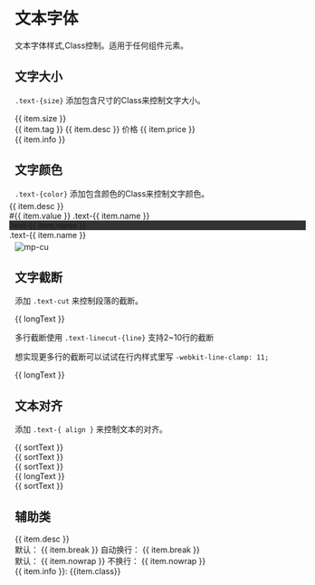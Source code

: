 <div class="mp-cu-doc-theme-content">

# 文本字体

文本字体样式,Class控制。适用于任何组件元素。

## 文字大小

`.text-{size}` 添加包含尺寸的Class来控制文字大小。

<div style="display: flex; flex-wrap: wrap;">
    <div class="p-3 mt-1 flex-bar border radius" style="width: 400px;" v-for="(item,index) in size" :key="index" @click="copyText(item.class)">
        <div class="p-3">{{ item.size }}</div>
        <div class="flex-sub text-center px-4">
            <div class="p-3" :class="item.class">
                <span class="bg-blue round" v-if="item.tag">{{ item.tag }}</span>
                <span v-if="item.desc">{{ item.desc }}</span>
                <span v-if="item.icon" :class="item.icon"></span>
                <span v-if="item.price">
                    <span class="mr-5">价格</span>
                    <span class="text-price text-red">{{ item.price }}</span>
                </span>
            </div>
            <div class="text-grey border-top p-3 text-sm">{{ item.info }}</div>
        </div>
    </div>
</div>


## 文字颜色

`.text-{color}` 添加包含颜色的Class来控制文字颜色。

<div class="ui-grid ui-cols-1 ui-cols-sm-2 ui-cols-md-2 ui-cols-lg-2 ui-cols-xl-4 ui-cols-xxl-8" style="margin: -10px;">
    <div class="p-3 ui-item" v-for="(item,index) in color" :key="index">
        <div class="radius p-4 item border" :class="'text-' + item.name" @click="copyText('text-' + item.name)">
            <div class="text-xl pb-3">{{ item.desc }}</div>
            <div class="text-sm flex-bar">
                <span class="text-ABC">#{{ item.value }}</span>
                <span>.text-{{ item.name }}</span>
            </div>
        </div>
    </div>
    <div class="p-3 ui-item" v-for="(item,index) in gray" :key="index">
        <div class="radius p-4 item border" :class="'text-' + item.name" style="background-color: #333;" @click="copyText('text-' + item.name)">
            <div class="text-xl pb-3">.text-{{ item.name }}</div>
        </div>
    </div>
    <div class="p-3 ui-item" v-for="(item,index) in dark" :key="index">
        <div class="radius p-4 item border" :class="'text-' + item.name" style="background-color: #fff;" @click="copyText('text-' + item.name)">
            <div class="text-xl pb-3">.text-{{ item.name }}</div>
        </div>
    </div>
</div>

![mp-cu](https://colorui-assest.vercel.app/mp-cu-doc/other/text.png)


## 文字截断

添加 `.text-cut` 来控制段落的截断。

<div class="border radius p-3 my-4" style="width: 300px;">
    <div class="text-cut">{{ longText }}</div>
</div>

多行截断使用 `.text-linecut-{line}` 支持2~10行的截断

想实现更多行的截断可以试试在行内样式里写 `-webkit-line-clamp: 11;`

<div class="border radius p-3 my-4" style="width: 300px;">
    <div class="text-linecut">{{ longText }}</div>
</div>


## 文本对齐

添加 `.text-{ align }` 来控制文本的对齐。

<div class="border radius p-3 my-4">
    <div class="text-left">{{ sortText }}</div>
</div>
<div class="border radius p-3 my-4">
    <div class="text-center">{{ sortText }}</div>
</div>
<div class="border radius p-3 my-4">
    <div class="text-right">{{ sortText }}</div>
</div>
<div class="border radius p-3 my-4">
    <div class="text-justify">{{ longText }}</div>
</div>
<div class="border radius p-3 my-4">
    <div class="text-justify-line">{{ sortText }}</div>
</div>

## 辅助类

<div style="display: flex; flex-wrap: wrap;">
    <div class="p-3 my-3 radius text-center border"  style="width: 400px;" v-for="(item,index) in util" :key="index" @click="copyText(item.class)">
        <div class="p-3">
            <span :class="item.class" v-if="item.desc">{{ item.desc }}</span>
            <div v-if="item.break">
                默认：
                <span class="text-left border p-3 border-blue inline-block mx-4" style="width: 40px;">{{ item.break }}</span>
                自动换行：
                <span class="text-left border p-3 border-blue inline-block mx-4" :class="item.class" style="width: 40px;">{{ item.break }}</span>
            </div>
            <div v-if="item.nowrap">
                默认：
                <span class="text-left border p-3 border-blue inline-block mx-4" style="width: 40px;">{{ item.nowrap }}</span>
                不换行：
                <span class="text-left border p-3 border-blue inline-block mx-4" :class="item.class" style="width: 40px;">{{ item.nowrap }}</span>
            </div>
        </div>
        <div class="text-grey border-top p-3 text-sm">{{ item.info }}: {{item.class}}</div>
    </div>
</div>

</div>

<script setup>
const size = [
    { class: 'text-xs', size: 10, info: '说明文本，标签文字或关注度低的文字', tag: '组件库' },
    { class: 'text-sm', size: 12, info: '页面辅助信息，次级内容等', desc: '@weilanwl.com by:color-ui.com' },
    { class: 'text-df', size: 14, info: '页面默认字号，用于摘要或阅读文本', desc: '专注视觉的小程序组件库' },
    { class: 'text-lg', size: 16, info: '页面三级标题，首要层级显示内容', desc: 'ColorUI组件库' },
    { class: 'text-xl', size: 18, info: '页面二级标题，用于结果页等单一信息页', desc: '您的订单已提交成功！' },
    { class: 'text-xxl', size: 22, info: '页面一级标题,或者用于金额数字等信息', price: '80.00' },
    { class: 'text-sl', size: 40, info: '用于较大图标、数字等较大显示', icon: 'text-red _icon-check-round-o' },
    { class: 'text-xsl', size: 60, info: '用于超大图标、数字等特大显示', icon: 'text-green _icon-check-round-o' }
];
const color = [
    { name: 'yellow', value: 'fbbd08', desc: '明黄' },
    { name: 'orange', value: 'f37b1d', desc: '橘橙' },
    { name: 'red', value: 'e54d42', desc: '嫣红' },
    { name: 'pink', value: 'e03997', desc: '桃粉' },
    { name: 'mauve', value: 'b745cb', desc: '木槿' },
    { name: 'purple', value: '905ddf', desc: '姹紫' },
    { name: 'blue', value: '0081ff', desc: '海蓝' },
    { name: 'cyan', value: '1cbbb4', desc: '天青' },
    { name: 'green', value: '3eb93b', desc: '森绿' },
    { name: 'olive', value: '8dc63f', desc: '橄榄' },
    { name: 'grey', value: '8799a3', desc: '玄灰' },
    { name: 'brown', value: 'a5673f', desc: '棕褐' }
];
const gray = [
    { name: 'white', value: 'ffffff' },
    { name: 'gray-f', value: 'f8f9fa' },
    { name: 'gray-e', value: 'eeeeee' },
    { name: 'gray-d', value: 'dddddd' },
    { name: 'gray-c', value: 'cccccc' },
    { name: 'gray-b', value: 'bbbbbb' },
    { name: 'gray-a', value: 'aaaaaa' }
];
const dark = [
    { name: 'dark-9', value: '999999' },
    { name: 'dark-8', value: '888888' },
    { name: 'dark-7', value: '777777' },
    { name: 'dark-6', value: '666666' },
    { name: 'dark-5', value: '555555' },
    { name: 'dark-4', value: '444444' },
    { name: 'dark-3', value: '333333' },
    { name: 'dark-2', value: '222222' },
    { name: 'dark-1', value: '111111' },
    { name: 'black', value: '000000' }
];

const longText = '发光的翅萤在暮色中翩翩起舞，身后留下夜光残影，但女孩重重地将它们从面前拍走，毫不在意这转瞬即逝的优雅。她双眼垂向地面，踢开一块石头，任其在盘错的树根间跳跃，毫不理会茂密华盖间透过的夕阳。紫夜貂的花瓣缓缓张开，向温润的暮色吐出微光的花粉，但匆匆路过的她却顺手将花茎扭断。';
const sortText = '我的潜能无穷无尽。休想压住我。';
const util = [
    { class: 'text-light', info: '细文本', desc: '《赛博朋克2077》' },
    { class: 'text-lighter', info: '超细文本', desc: '《赛博朋克2077》' },
    { class: 'text-normal', info: '默认粗细文本', desc: '《赛博朋克2077》' },
    { class: 'text-bold', info: '加粗文本', desc: '《赛博朋克2077》' },
    { class: 'text-bolder', info: '超粗文本', desc: '《赛博朋克2077》' },
    { class: 'text-Abc', info: '首字母大写', desc: 'weilanwl' },
    { class: 'text-ABC', info: '所有字母大写', desc: 'weilanwl' },
    { class: 'text-del', info: '删除线', desc: 'weilanwl' },
    { class: 'text-bottomline', info: '下划线', desc: 'weilanwl' },
    { class: 'text-italic', info: '斜体', desc: 'weilanwl' },
    { class: 'text-style-none', info: '清除所有样式', desc: 'weilanwl' },
    { class: 'text-break', info: '单词自动换行', break: 'weilanwl' },
    { class: 'text-nowrap', info: '不自动换行', nowrap: 'ABC to abc ' },
    { class: 'text-price', info: '人民币价格文本', desc: '80.00' }
];

function getImgUrl(url) {
    if(base === '/') {
        return docImagesUrl.github + url;
    } else {
        return docImagesUrl.gitee + url;
    }
}

//复制文本
function copyText(text) {
    let createInput = document.createElement('textarea');
    createInput.value = text;
    document.body.appendChild(createInput);
    createInput.select();
    document.execCommand('Copy');
    createInput.className = 'createInput';
    createInput.style.display = 'none';
};
</script>
